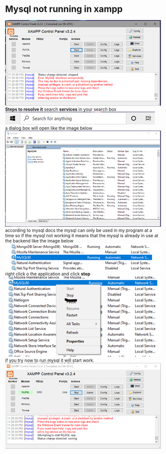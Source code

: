# Mysql not running in xampp

![](./mysql_not_working.PNG)
<br>
**Steps to resolve it**
search **services** in your search box<br>
![](./search_services.PNG)
<br>
a dialog box will open like the image below<br>
![](./services.PNG)
<br>
according to mysql docs the mysql can only be used in my program at a time so  if the mysql not working it means that the mysql is already in use at the backend like the image below<br>
![](./mysql_already_running.PNG)
<br>
right click o the application and click **stop** <br>
![](./mysql80_stop.PNG)
<br>
if you try now to run mysql it will start work.<br>
![](./error_solved.PNG)
